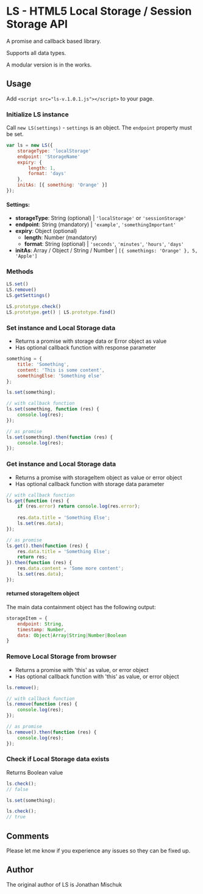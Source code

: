 # LS - HTML5 Local Storage / Session Storage API

A promise and callback based library.

Supports all data types.

A modular version is in the works.
 
## Usage

Add `<script src="ls-v.1.0.1.js"></script>` to your page.

### Initialize LS instance

Call `new LS(settings)` - `settings` is an object. The `endpoint` property must be set.

```javascript
var ls = new LS({
    storageType: 'localStorage'
    endpoint: 'StorageName'
    expiry: {
        length: 1,
        format: 'days'
    },
    initAs: [{ something: 'Orange' }]
});
```

#### Settings:

* __storageType__: String (optional) | `'localStorage'` or `'sessionStorage'`
* __endpoint__: String (mandatory) | `'example'`, `'somethingImportant'`
* __expiry__: Object (optional)
  * __length__: Number (mandatory)
  * __format__: String (optional) | `'seconds'`, `'minutes'`, `'hours'`, `'days'`  
* __initAs__: Array / Object / String / Number | `[{ somethings: 'Orange' }, 5, 'Apple']`

### Methods

```javascript
LS.set()
LS.remove()
LS.getSettings()

LS.prototype.check()
LS.prototype.get() | LS.prototype.find()
```

### Set instance and Local Storage data 

* Returns a promise with storage data or Error object as value
* Has optional callback function with response parameter

```javascript
something = {
    title: 'Something',
    content: 'This is some content',
    somethingElse: 'Something else'
};

ls.set(something);

// with callback function
ls.set(something, function (res) {
    console.log(res);    
});

// as promise
ls.set(something).then(function (res) {
    console.log(res);
});
```

### Get instance and Local Storage data

* Returns a promise with storageItem object as value or error object
* Has optional callback function with storage data parameter

```javascript
// with callback function
ls.get(function (res) {
    if (res.error) return console.log(res.error);    
    
    res.data.title = 'Something Else';
    ls.set(res.data);
});

// as promise
ls.get().then(function (res) {
    res.data.title = 'Something Else'; 
    return res;
}).then(function (res) {
    res.data.content = 'Some more content';
    ls.set(res.data);
});
```

#### returned storageItem object

The main data containment object has the following output:

```javascript
storageItem = {
    endpoint: String,
    timestamp: Number,
    data: Object|Array|String|Number|Boolean
}
```
    
### Remove Local Storage from browser

* Returns a promise with 'this' as value, or error object
* Has optional callback function with 'this' as value, or error object

```javascript
ls.remove();

// with callback function
ls.remove(function (res) {
    console.log(res);
});

// as promise
ls.remove().then(function (res) {
    console.log(res);
});
```

### Check if Local Storage data exists

Returns Boolean value

```javascript    
ls.check();
// false

ls.set(something);

ls.check();
// true
```

## Comments

Please let me know if you experience any issues so they can be fixed up.

## Author

The original author of LS is Jonathan Mischuk
